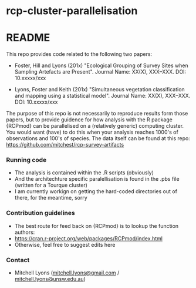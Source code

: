 # rcp-cluster-parallelisation  

# README #

This repo provides code related to the following two papers:  

  + Foster, Hill and Lyons (201x) "Ecological Grouping of Survey Sites when Sampling Artefacts are Present". Journal Name: XX(X), XXX–XXX. DOI: 10.xxxxx/xxx

  + Lyons, Foster and Keith (201x) "Simultaneous vegetation classification and mapping using a statistical model". Journal Name: XX(X), XXX–XXX. DOI: 10.xxxxx/xxx  

The purpose of this repo is not necessarily to reproduce results form those papers, but to provide guidence for how analysis with the R package {RCPmod} can be parallelised on a (relatively generic) computing cluster. You would want (have) to do this when your analysis reaches 1000's of observations and 100's of species. The data itself can be found at this repo:  
https://github.com/mitchest/rcp-survey-artifacts  

### Running code ###

* The analysis is contained within the .R scripts (obviously)  
* And the architechture specific paralellisation is found in the .pbs file (written for a Tourque cluster)  
* I am currently workign on getting the hard-coded directories out of there, for the meantime, sorry

### Contribution guidelines ###

* The best route for feed back on {RCPmod} is to lookup the function authors:  
* https://cran.r-project.org/web/packages/RCPmod/index.html  
* Otherwise, feel free to suggest edits here  

### Contact ###

* Mitchell Lyons (mitchell.lyons@gmail.com / mitchell.lyons@unsw.edu.au)
